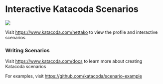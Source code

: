 # Interactive Katacoda Scenarios

[![](http://shields.katacoda.com/katacoda/nettako/count.svg)](https://www.katacoda.com/nettako "Get your profile on Katacoda.com")

Visit https://www.katacoda.com/nettako to view the profile and interactive scenarios

### Writing Scenarios
Visit https://www.katacoda.com/docs to learn more about creating Katacoda scenarios

For examples, visit https://github.com/katacoda/scenario-example
